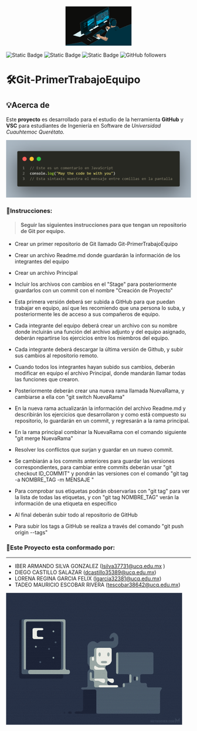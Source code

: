 
<!-- logo IMG -->
<p align="center">
  <img width="180" src="Fotos/ProyGit.gif" 
</p>



![Static Badge](https://img.shields.io/badge/%E2%99%A5%EF%B8%8F-%20Students-red?logo=corazon&logoColor=negro)
![Static Badge](https://img.shields.io/badge/5toCuatrimestre-green)
![Static Badge](https://img.shields.io/badge/%F0%9F%8E%81-Software%20engineer-blue)
![GitHub followers](https://img.shields.io/github/followers/InovaDiego)


# **🛠️Git-PrimerTrabajoEquipo**

## 💡Acerca de  
 Este **proyecto**  es desarrollado para el estudio de la herramienta **GitHub**  y **VSC** para estudiantes de Ingeniería en Software de *Universidad Cuauhtemoc Querétato.*

![CodigoImage](Fotos/codigoxD.png)


### 🫵Instrucciones:
> #### **Seguir las siguientes instrucciones para que tengan un repositorio de Git por equipo.**

- Crear un primer repositorio de Git llamado Git-PrimerTrabajoEquipo
- Crear un archivo Readme.md donde guardarán la información de los integrantes del equipo
- Crear un archivo Principal
- Incluir los archivos con cambios en el "Stage" para posteriormente guardarlos con un commit con el nombre "Creación de Proyecto"
- Esta primera versión deberá ser subida a GitHub para que puedan trabajar en equipo, así que les recomiendo que una persona lo suba, y posteriormente les de acceso a sus compañeros de equipo.
- Cada integrante del equipo deberá crear un archivo con su nombre donde incluirán una función del archivo adjunto y del equipo asignado, deberán repartirse los ejercicios entre los miembros del equipo.
- Cada integrante deberá descargar la última versión de Github, y subir sus cambios al repositorio remoto.
- Cuando todos los integrantes hayan subido sus cambios, deberán modificar en equipo el archivo Principal, donde mandarán llamar todas las funciones que crearon.
- Posteriormente deberán crear una nueva rama llamada NuevaRama, y cambiarse a ella con "git 
switch NuevaRama"

- En la nueva rama actualizarán la información del archivo Readme.md y describirán los ejercicios que desarrollaron y como está compuesto su repositorio, lo guardarán en un commit, y regresarán a la rama principal.
- En la rama principal combinar la NuevaRama con el comando siguiente "git merge NuevaRama"
- Resolver los conflictos que surjan y guardar en un nuevo commit.
- Se cambiarán a los commits anteriores para guardar las versiones correspondientes, para cambiar entre commits deberán usar "git checkout ID_COMMIT" y pondrán las versiones con el comando "git tag -a NOMBRE_TAG -m MENSAJE "
- Para comprobar sus etiquetas podrán observarlas con "git tag" para ver la lista de todas las etiquetas, y con "git tag NOMBRE_TAG" verán la información de una etiqueta en específico
- Al final deberán subir todo al repositorio de GitHub
- Para subir los tags a GitHub se realiza a través del comando "git push origin --tags"



### 📣Este Proyecto esta conformado por:
---
+  IBER ARMANDO SILVA GONZALEZ (<Isilva37731@ucq.edu.mx> )
+ DIEGO CASTILLO SALAZAR (<dcastillo35389@ucq.edu.mx>)
+ LORENA REGINA GARCIA FELIX (<lgarcia32381@ucq.edu.mx>)
+ TADEO MAURICIO ESCOBAR RIVERA (<tescobar38642@ucq.edu.mx>)

![PicsGif](Fotos/Pics.gif)
